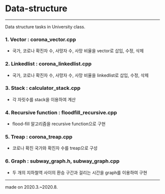 # Data-structure
--------------------------------------------------------------------------
Data structure tasks in University class.
### 1. Vector : corona_vector.cpp
 - 국가, 코로나 확진자 수, 사망자 수, 사망 비율을 vector로 삽입, 수정, 삭제
### 2. Linkedlist : corona_linkedlist.cpp
 - 국가, 코로나 확진자 수, 사망자 수, 사망 비율을 linkedlist로 삽입, 수정, 삭제
### 3. Stack : calculator_stack.cpp
 - 각 자릿수를 stack을 이용하여 계산
### 4. Recursive function : floodfill_recursive.cpp
 - flood-fill 알고리즘을 recursive function으로 구현
### 5. Treap : corona_treap.cpp
 - 코로나 확진 국가와 확진자 수를 treap으로 구성
### 6. Graph : subway_graph.h, subway_graph.cpp
 - 두 개의 지하철역 사이의 환승 구간과 걸리는 시간을 graph를 이용하여 구현
----------------------------------------------------------------------------
made on 2020.3.~2020.8.
